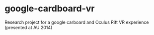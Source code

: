 google-cardboard-vr
===================

Research project for a google carboard and Oculus Rift VR experience (presented at AU 2014)
